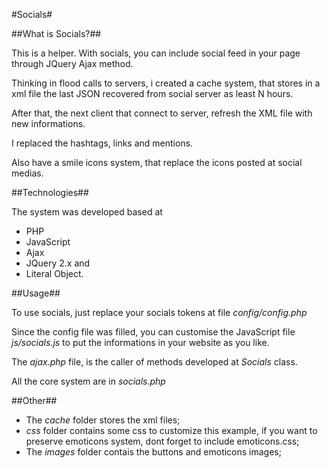 #Socials#

##What is Socials?##

This is a helper. With socials, you can include social feed in your page through JQuery Ajax method.

Thinking in flood calls to servers, i created a cache system, that stores in a xml file the last JSON recovered from social server as least N hours.

After that, the next client that connect to server, refresh the XML file with new informations.

I replaced the hashtags, links and mentions.

Also have a smile icons system, that replace the icons posted at social medias.

##Technologies##

The system was developed based at 

* PHP
* JavaScript
* Ajax
* JQuery 2.x and 
* Literal Object.

##Usage##

To use socials, just replace your socials tokens at file _config/config.php_

Since the config file was filled, you can customise the JavaScript file _js/socials.js_ to put the informations in your website as you like.

The _ajax.php_ file, is the caller of methods developed at _Socials_ class.

All the core system are in _socials.php_

##Other##

* The _cache_ folder stores the xml files;
* _css_ folder contains some css to customize this example, if you want to preserve emoticons system, dont forget to include emoticons.css;
* The _images_ folder contais the buttons and emoticons images;
